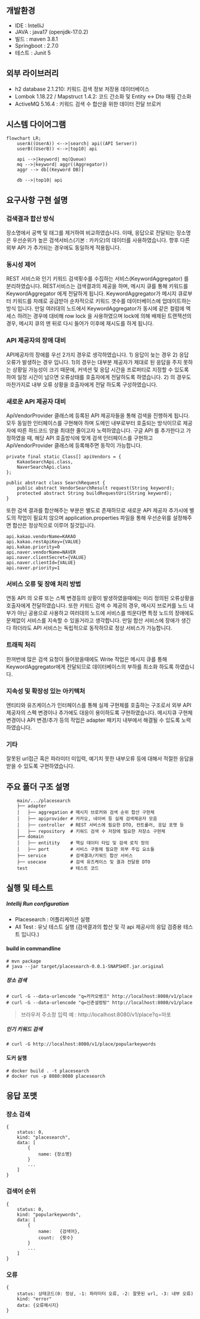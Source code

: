 ## 개발환경

-   IDE : IntelliJ
-   JAVA : java17 (openjdk-17.0.2)
-   빌드 : maven 3.8.1
-   Springboot : 2.7.0
-   테스트 : Junit 5

## 외부 라이브러리

-   h2 database 2.1.210: 키워드 검색 정보 저장용 데이터베이스
-   Lombok 1.18.22 / Mapstruct 1.4.2: 코드 간소화 및 Entity <-> Dto 매핑 간소화
-   ActiveMQ 5.16.4 : 키워드 검색 수 합산을 위한 데이터 전달 브로커


## 시스템 다이어그램
```mermaid
flowchart LR;
    userA((UserA)) <-->|search| api((API Server)) 
    userB((UserB)) <-->|top10| api

    api -->|keyword| mq(Queue)
    mq -->|keyword| aggr((Aggregator))
    aggr --> db[(Keyword DB)]
    
    db -->|top10| api

```




## 요구사항 구현 설명
### 검색결과 합산 방식
 장소명에서 공백 및 태그를 제거하여 비교하였습니다. 이때, 응답으로 전달되는 장소명은 우선순위가 높은 검색서비스(기본 : 카카오)의 데이터를 사용하였습니다. 향후 다른 외부 API 가 추가되는 경우에도 동일하게 적용됩니다. 

### 동시성 제어
 REST 서비스와 인기 키워드 검색횟수를 수집하는 서비스(KeywordAggregator) 를 분리하였습니다. REST서비스는 검색결과의 제공을 하며, 메시지 큐를 통해 키워드를 KeywordAggregator 에게 전달하게 됩니다. KeywordAggregator가 메시지 큐로부터 키워드를 차례로 공급받아 순차적으로 키워드 갯수를 데이터베이스에 업데이트하는 방식 입니다. 만일 여러대의 노드에서 KeywordAggregator가 동시에 같은 컬럼에 엑세스 하려는 경우에 대비해 row lock 을 사용하였으며 lock에 의해 배제된 트랜잭션의 경우, 메시지 큐의 맨 뒤로 다시 들어가 이후에 재시도를 하게 됩니다.
 
### API 제공자의 장애 대비
 API제공자의 장애를 우선 2가지 경우로 생각하였습니다. 1) 응답이 늦는 경우 2) 응답 오류가 발생하는 경우 입니다. 1)의 경우는 대부분 제공자가 제대로 된 응답을 주지 못하는 상황일 가능성이 크기 때문에, 커넥션 및 응답 시간을 프로퍼티로 지정할 수 있도록 하여 일정 시간이 넘으면 오류상태를 호출자에게 전달하도록 하였습니다. 2) 의 경우도 마찬가지로 내부 오류 상황을 호출자에게 전달 하도록 구성하였습니다.

### 새로운 API 제공자 대비
 ApiVendorProvider 클래스에 등록된 API 제공자들을 통해 검색을 진행하게 됩니다. 모두 동일한 인터페이스를 구현해야 하며 도메인 내부로부터 호출되는 방식이므로 제공자에 따른 하드코드 양을 최대한 줄이고자 노력하였습니다. 구글 API 를 추가한다고 가정하였을 때, 해당 API 호출방식에 맞게 검색 인터페이스를 구현하고 ApiVendorProvider 클래스에 등록해주면 동작이 가능합니다.
 
```
private final static Class[] apiVendors = {  
    KakaoSearchApi.class,  
    NaverSearchApi.class  
};

public abstract class SearchRequest {  
    public abstract VendorSearchResult request(String keyword);  
    protected abstract String buildRequestUri(String keyword);  
}
```
또한 검색 결과를 합산해주는 부분은 별도로 존재하므로 새로운 API 제공자 추가시에 별도의 작업이 필요치 않으며 application.properties 파일을 통해 우선순위를 설정해주면 합산은 정상적으로 이루어 질것입니다.
```	
api.kakao.vendorName=KAKAO  
api.kakao.restApiKey={VALUE}  
api.kakao.priority=0  
api.naver.vendorName=NAVER  
api.naver.clientSecret={VALUE}  
api.naver.clientId={VALUE}  
api.naver.priority=1
```
### 서비스 오류 및 장애 처리 방법
 연동 API 의 오류 또는 스펙 변경등의 상황이 발생하였을때에는 미리 정의된 오류상황을 호출자에게 전달하였습니다. 또한 키워드 검색 수 제공의 경우, 메시지 브로커를 노드 내부가 아닌 공용으로 사용하고 여러대의 노드에 서비스를 띄운다면 특정 노드의 장애에도 문제없이 서비스를 지속할 수 있을거라고 생각합니다. 만일 합산 서비스에 장애가 생긴다 하더라도 API 서비스는 독립적으로 동작하므로 정상 서비스가 가능합니다.

### 트래픽 처리
 한꺼번에 많은 검색 요청이 들어왔을때에도 Write 작업은 메시지 큐를 통해 KeywordAggregator에게 전달되므로 데이터베이스의 부하를 최소화 하도록 하였습니다.
### 지속성 및 확장성 있는 아키텍처
 엔티티와 유즈케이스가 인터페이스를 통해 실제 구현체를 호출하는 구조로서 외부 API 제공자의 스펙 변경이나 추가에도 대응이 용이하도록 구현하였습니다. 메시지큐 구현체 변경이나 API 변경/추가 등의 작업은 adapter 패키지 내부에서 해결될 수 있도록 노력하였습니다.

### 기타
 잘못된 url접근 혹은 파라미터 미입력, 예기치 못한 내부오류 등에 대해서 적절한 응답을 받을 수 있도록 구현하였습니다.

## 주요 폴더 구조 설명

```
    main/.../placesearch
    ├── adapter
	│   ├── aggregation # 메시지 브로커와 검색 순위 합산 구현체
	│   ├── apiprovider # 카카오, 네이버 등 실제 검색제공자 모음
	│   ├── controller  # REST 서비스에 필요한 DTO, 컨트롤러, 응답 포맷 등
	│   ├── repository  # 키워드 검색 수 저장에 필요한 저장소 구현체
    ├── domain
    │   ├── entitity    # 핵심 데이터 타입 및 검색 로직 정의
    │   ├── port        # 서비스 구동에 필요한 외부 주입 요소들
    ├── service         # 검색결과/키워드 합산 서비스
    ├── usecase         # 검색 유즈케이스 및 결과 전달용 DTO
    test                # 테스트 코드
```

## 실행 및 테스트
##### Intellij Run configuration
* Placesearch : 어플리케이션 실행
* All Test : 유닛 테스트 실행 (검색결과의 합산 및 각 api 제공사의 응답 검증용 테스트 입니다.)

#### build in commandline
```
# mvn package 
# java --jar target/placesearch-0.0.1-SNAPSHOT.jar.original
```

##### 장소 검색

```
# curl -G --data-urlencode "q=카카오뱅크" http://localhost:8080/v1/place
# curl -G --data-urlencode "q=신촌설렁탕" http://localhost:8080/v1/place
```
> 브라우저 주소창 입력 예 : http://localhost:8080/v1/place?q=마포

##### 인기 키워드 검색

```
# curl -G http://localhost:8080/v1/place/popularkeywords
```


#### 도커 실행
```
# docker build . -t placesearch
# docker run -p 8080:8080 placesearch
```
## 응답 포맷
### 장소 검색
```
{
	status: 0,
	kind: "placesearch",
	data: [
		{
			name: {장소명}
		}
		...
	]
}
```
### 검색어 순위
```
{
	status: 0,
	kind: "popularkeywords",
	data: [
		{
			name:	{검색어},
			count:	{횟수}
		}
		...
	]
}
```
### 오류
```
{
    status: 상태코드(0: 정상, -1: 파라미터 오류, -2: 잘못된 url, -3: 내부 오류)
    kind: "error"
    data: {오류메시지}
}
```
